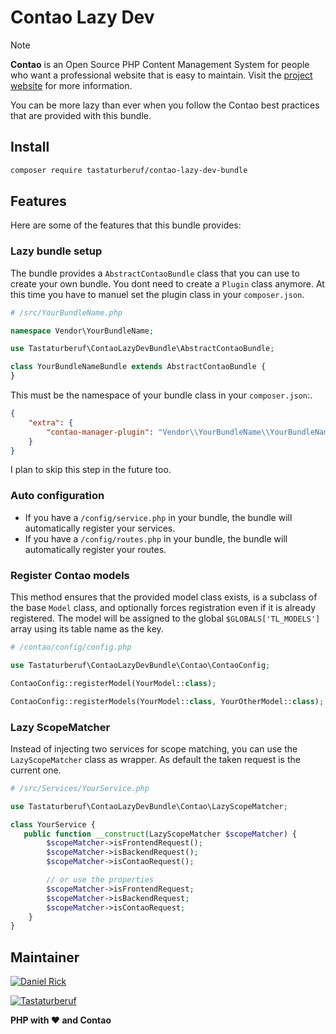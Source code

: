 # Contao Lazy Dev

> [!NOTE]
> **Contao** is an Open Source PHP Content Management System for people who want a professional website that is easy to
> maintain. Visit the [project website][1] for more information.

You can be more lazy than ever when you follow the Contao best practices that are provided with this bundle.
## Install

```bash
composer require tastaturberuf/contao-lazy-dev-bundle
```

## Features

Here are some of the features that this bundle provides:

### Lazy bundle setup

The bundle provides a `AbstractContaoBundle` class that you can use to create your own bundle.
You dont need to create a `Plugin` class anymore. At this time you have to manuel set the plugin class in your
`composer.json`.

```php
# /src/YourBundleName.php

namespace Vendor\YourBundleName;

use Tastaturberuf\ContaoLazyDevBundle\AbstractContaoBundle;

class YourBundleNameBundle extends AbstractContaoBundle {
}
```

This must be the namespace of your bundle class in your `composer.json`:.

```json
{
    "extra": {
        "contao-manager-plugin": "Vendor\\YourBundleName\\YourBundleNameBundle"
    }
}
```

I plan to skip this step in the future too.

### Auto configuration

- If you have a `/config/service.php` in your bundle, the bundle will automatically register your services.
- If you have a `/config/routes.php` in your bundle, the bundle will automatically register your routes.

### Register Contao models

This method ensures that the provided model class exists, is a subclass of the base `Model` class, and optionally forces
registration even if it is already registered.
The model will be assigned to the global `$GLOBALS['TL_MODELS']` array using its table name as the key.

```php
# /contao/config/config.php

use Tastaturberuf\ContaoLazyDevBundle\Contao\ContaoConfig;

ContaoConfig::registerModel(YourModel::class);

ContaoConfig::registerModels(YourModel::class, YourOtherModel::class);
```

### Lazy ScopeMatcher

Instead of injecting two services for scope matching, you can use the `LazyScopeMatcher` class as wrapper.
As default the taken request is the current one.

```php
# /src/Services/YourService.php

use Tastaturberuf\ContaoLazyDevBundle\Contao\LazyScopeMatcher;

class YourService {
   public function __construct(LazyScopeMatcher $scopeMatcher) {
        $scopeMatcher->isFrontendRequest();
        $scopeMatcher->isBackendRequest();
        $scopeMatcher->isContaoRequest();

        // or use the properties
        $scopeMatcher->isFrontendRequest;
        $scopeMatcher->isBackendRequest;
        $scopeMatcher->isContaoRequest;
    }
}
```

## Maintainer

[![Daniel Rick](https://avatars.githubusercontent.com/u/1027521?s=128)][3]

[![Tastaturberuf](https://tastaturberuf.de/files/img/logo/2017.png)][2]

**PHP with ♥ and Contao**

[1]: https://contao.org
[2]: https://tastaturberuf.de

[3]: https://github.com/tastaturberuf
